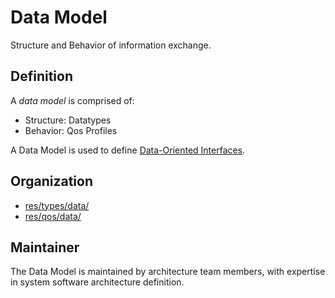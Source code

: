 # Data Model

Structure and Behavior of information exchange.

## Definition

A *data model* is comprised of:

- Structure: Datatypes
- Behavior: Qos Profiles

A Data Model is used to define [Data-Oriented Interfaces](Interface.md).


## Organization

- [res/types/data/](../../res/types/data/README.md)
- [res/qos/data/](../../res/qos/data/README.md)

## Maintainer

The Data Model is maintained by architecture team members, with expertise in system software architecture definition.